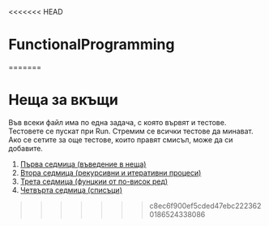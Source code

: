 <<<<<<< HEAD
# FunctionalProgramming
=======
# Неща за вкъщи

Във всеки файл има по една задача, с която вървят и тестове.  
Тестовете се пускат при Run. Стремим се всички тестове да минават.
Ако се сетите за още тестове, които правят смисъл, може да си добавите.

1. [Първа седмица (въведение в неща)](01.introduction/)
2. [Втора седмица (рекурсивни и итеративни процеси)](02.recursive-and-iterative-processes/)
3. [Трета седмица (фунцкии от по-висок ред)](03.higher-order-functions/)
4. [Четвърта седмица (списъци)](04.lists/)
>>>>>>> c8ec6f900ef5cded47ebc2223620186524338086
